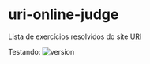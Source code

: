 # uri-online-judge
Lista de exercícios resolvidos do site [URI](http://www.urionlinejudge.com.br "URI")


Testando: ![version](https://img.shields.io/badge/version-0.0.1-blue)
